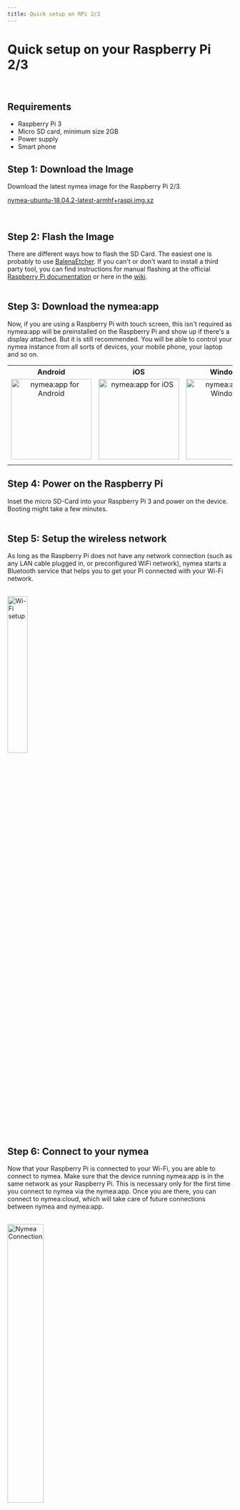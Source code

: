 ```yaml
---
title: Quick setup on RPi 2/3
---
```


# Quick setup on your Raspberry Pi 2/3
<br />

## Requirements

* Raspberry Pi 3
* Micro SD card, minimum size 2GB
* Power supply
* Smart phone


## Step 1: Download the Image

Download the latest nymea image for the Raspberry Pi 2/3.  

[nymea-ubuntu-18.04.2-latest-armhf+raspi.img.xz](https://downloads.nymea.io/images/nymea-community/nymea-ubuntu-18.04.2-latest-armhf+raspi.img.xz)  

<br />


## Step 2: Flash the Image

There are different ways how to flash the SD Card. The easiest one is probably to use [BalenaEtcher](https://www.balena.io/etcher/). If you can't or don't want to install a third party tool, you can find instructions for manual flashing at the official [Raspberry Pi documentation](https://www.raspberrypi.org/documentation/installation/installing-images/) or here in the [wiki](https://nymea.io/en/wiki/nymea/master/getting-started/raspberry-pi#flash-the-image-to-the-micro-sd-card).  
<br />


## Step 3: Download the nymea:app

Now, if you are using a Raspberry Pi with touch screen, this isn't required as nymea:app will be preinstalled on the Raspberry Pi and show up if there's a display attached. But it is still recommended. You will be able to control your nymea instance from all sorts of devices, your mobile phone, your laptop and so on.

<table>
<tr>
  <th> Android </th>
  <th> iOS </th>
  <th> Windows </th>
  <th> macOS </th>
</tr>

<tr>
  <td>
    <a href="https://play.google.com/store/apps/details?id=io.guh.nymeaapp&hl=en"> <img src="https://raw.githubusercontent.com/guh/nymea-wiki/master/docs/en/images/store-icon-playstore.png" alt="nymea:app for Android" style="width:180px; float: left; text-align: center; margin-right: 1%; margin-bottom: 0.5em;"></a>
  </td>

  <td>
    <a href="https://itunes.apple.com/at/app/nymea-app/id1400810250?mt=8"> <img src="https://raw.githubusercontent.com/guh/nymea-wiki/master/docs/en/images/store-icon-appstore.png" alt="nymea:app for iOS" style="width:180px; float: left; text-align: center; margin-right: 1%; margin-bottom: 0.5em;"></a>
  </td>

  <td>
    <a href="https://downloads.nymea.io/nymea-app/nymea-app-win-installer.exe"> <img src="https://raw.githubusercontent.com/guh/nymea-wiki/master/docs/en/images/store-icon-windows.png" alt="nymea:app for Windows" style="width:180px; float: left; text-align: center; margin-right: 1%; margin-bottom: 0.5em;"></a>
  </td>

  <td>
    <a href="https://downloads.nymea.io/nymea-app/nymea-app-osx-bundle.dmg"> <img src="https://raw.githubusercontent.com/guh/nymea-wiki/master/docs/en/images/store-icon-macos.png" alt="nymea:app for macOS X" style="width:180px; float: left; text-align: center; margin-right: 1%; margin-bottom: 0.5em;">
    </a>
  </td>

</tr>
</table>


## Step 4: Power on the Raspberry Pi

Inset the micro SD-Card into your Raspberry Pi 3 and power on the device. Booting might take a few minutes.  
<br /> 

## Step 5: Setup the wireless network

As long as the Raspberry Pi does not have any network connection (such as any LAN cable plugged in, or preconfigured WiFi network), nymea starts a Bluetooth service that helps you to get your Pi connected with your Wi-Fi network.  
<br /> 


<dl>
    <img src="https://raw.githubusercontent.com/guh/nymea-wiki/master/docs/en/images/nymea-app-wireless-setup.gif" alt="Wi-Fi setup" style="width: 30%;">
</dl>
<br /> 


## Step 6: Connect to your nymea

Now that your Raspberry Pi is connected to your Wi-Fi, you are able to connect to nymea. Make sure that the device running nymea:app is in the same network as your Raspberry Pi. This is necessary only for the first time you connect to nymea via the nymea:app. Once you are there, you can connect to nymea:cloud, which will take care of future connections between nymea and nymea:app.  
<br /> 


<dl>

​    <img src="https://raw.githubusercontent.com/guh/nymea-wiki/master/docs/en/images/nymea-app-connect.gif" alt="Nymea Connection" style="width: 40%;">

</dl>
<br /> 

## Step 7: Cloud connection on nymea

Setting up a cloud connection is really easy. Just tap the navigation in the top right corner, go to "Box Settings" &rarr; "Cloud" and enable cloud.
After that you need to go to "App Settings" &rarr; Cloud Login and register for our free cloud service. Once that's done you are all set. You can now control your devices without being in the same WiFi as your nymea powered Raspberry Pi. You can also now receive push notifications based on your preferences.

<br /> 


<table>
<tr>
<td>​    <img src="https://raw.githubusercontent.com/guh/nymea-wiki/wiki-edit-restructure/docs/en/images/cloud-box-settings.JPG" alt="Cloud screenshot" style="float: left; font-size: 9pt; text-align: center; width: 300px; margin-right: 1%; margin-bottom: 0.5em;"></td>
<td>​    <img src="https://raw.githubusercontent.com/guh/nymea-wiki/wiki-edit-restructure/docs/en/images/cloud-app-settings.jpg" alt="Cloud screenshot" style="float: left; font-size: 9pt; text-align: center; width: 300px; margin-right: 1%; margin-bottom: 0.5em;"></td>
</tr>

</table>

</dl>

<br /> 


## Step 8: Have fun!

That's it! You are ready to add your devices and create some magic for your environment!  
<br /> 







